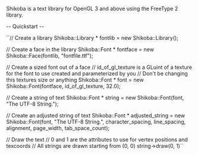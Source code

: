 Shikoba is a text library for OpenGL 3 and above using the FreeType 2 library.

-- Quickstart --

``// Create a library
Shikoba::Library * fontlib = new Shikoba::Library();

// Create a face in the library
Shikoba::Font * fontface = new Shikoba::Face(fontlib, "fontfile.ttf");

// Create a sized font out of a face
// id_of_gl_texture is a GLuint of a texture for the font to use created and parameterized by you
// Don't be changing this textures size or anything
Shikoba::Font * font = new Shikoba::Font(fontface, id_of_gl_texture, 32.0);

// Create a string of text
Shikoba::Font * string = new Shikoba::Font(font, "The UTF-8 String.");

// Create an adjusted string of text
Shikoba::Font * adjusted_string = new Shikoba::Font(font, "The UTF-8 String.", character_spacing, line_spacing, alignment, page_width, tab_space_count);

// Draw the text
// 0 and 1 are the attributes to use for vertex positions and texcoords
// All strings are drawn starting from (0, 0)
string->draw(0, 1)``
